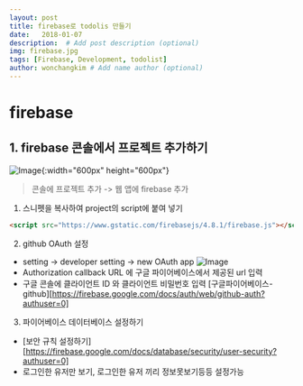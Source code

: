 ```yaml
---
layout: post
title: firebase로 todolis 만들기 
date:   2018-01-07
description:  # Add post description (optional)
img: firebase.jpg
tags: [Firebase, Development, todolist]
author: wonchangkim # Add name author (optional)
---
```

# firebase

## 1. firebase 콘솔에서 프로젝트 추가하기
![Image]({{site.baseurl}}/assets/img/firebase-step-01.jpg){:width="600px" height="600px"}
> 콘솔에 프로젝트 추가 -> 웹 앱에 firebase 추가
  1. 스니펫을 복사하여 project의 script에 붙여 넣기

```html
<script src="https://www.gstatic.com/firebasejs/4.8.1/firebase.js"></script>
```
  2. github OAuth 설정
   - setting -> developer setting -> new OAuth app
   ![Image]({{site.baseurl}}/assets/img/github-step-01.png)
   - Authorization callback URL 에 구글 파이어베이스에서 제공된 url 입력
   - 구글 콘솔에 클라이언트 ID 와 클라이언트 비밀번호 입력
  [구글파이어베이스-github][https://firebase.google.com/docs/auth/web/github-auth?authuser=0]
  
  3. 파이어베이스 데이터베이스 설정하기
  - [보안 규칙 설정하기][https://firebase.google.com/docs/database/security/user-security?authuser=0]
  - 로그인한 유저만 보기, 로그인한 유저 끼리 정보못보기등등 설정가능
  




